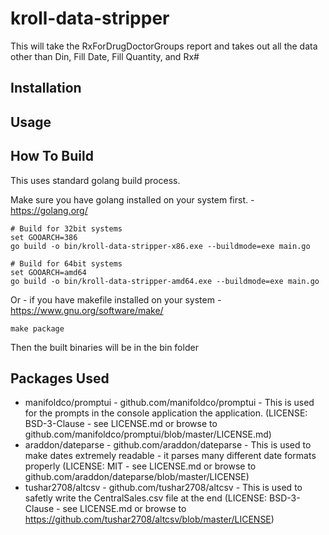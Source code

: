 # kroll-data-stripper
This will take the RxForDrugDoctorGroups report and takes out all the data other than Din, Fill Date, Fill Quantity, and Rx#

## Installation

## Usage


## How To Build
This uses standard golang build process.

Make sure you have golang installed on your system first. - https://golang.org/

```
# Build for 32bit systems
set GOOARCH=386
go build -o bin/kroll-data-stripper-x86.exe --buildmode=exe main.go

# Build for 64bit systems
set GOOARCH=amd64
go build -o bin/kroll-data-stripper-amd64.exe --buildmode=exe main.go
```

Or - if you have makefile installed on your system - https://www.gnu.org/software/make/
```
make package
```

Then the built binaries will be in the bin folder

## Packages Used
* manifoldco/promptui - github.com/manifoldco/promptui - This is used for the prompts in the console application the application.  (LICENSE: BSD-3-Clause - see LICENSE.md or browse to github.com/manifoldco/promptui/blob/master/LICENSE.md)
* araddon/dateparse - github.com/araddon/dateparse - This is used to make dates extremely readable - it parses many different date formats properly (LICENSE: MIT - see LICENSE.md or browse to github.com/araddon/dateparse/blob/master/LICENSE)
* tushar2708/altcsv - github.com/tushar2708/altcsv - This is used to safetly write the CentralSales.csv file at the end (LICENSE: BSD-3-Clause - see LICENSE.md or browse to https://github.com/tushar2708/altcsv/blob/master/LICENSE)

